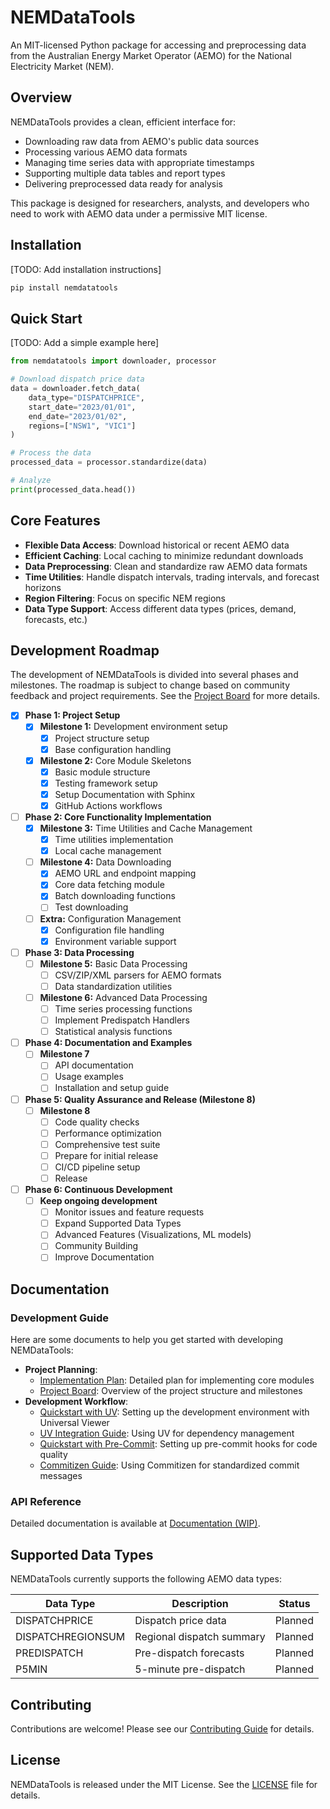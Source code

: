 # NEMDataTools

An MIT-licensed Python package for accessing and preprocessing data from the Australian Energy Market Operator (AEMO) for the National Electricity Market (NEM).

## Overview

NEMDataTools provides a clean, efficient interface for:
- Downloading raw data from AEMO's public data sources
- Processing various AEMO data formats
- Managing time series data with appropriate timestamps
- Supporting multiple data tables and report types
- Delivering preprocessed data ready for analysis

This package is designed for researchers, analysts, and developers who need to work with AEMO data under a permissive MIT license.

## Installation

[TODO: Add installation instructions]

```bash
pip install nemdatatools
```

## Quick Start

[TODO: Add a simple example here]

```python
from nemdatatools import downloader, processor

# Download dispatch price data
data = downloader.fetch_data(
    data_type="DISPATCHPRICE",
    start_date="2023/01/01",
    end_date="2023/01/02",
    regions=["NSW1", "VIC1"]
)

# Process the data
processed_data = processor.standardize(data)

# Analyze
print(processed_data.head())
```

## Core Features

- **Flexible Data Access**: Download historical or recent AEMO data
- **Efficient Caching**: Local caching to minimize redundant downloads
- **Data Preprocessing**: Clean and standardize raw AEMO data formats
- **Time Utilities**: Handle dispatch intervals, trading intervals, and forecast horizons
- **Region Filtering**: Focus on specific NEM regions
- **Data Type Support**: Access different data types (prices, demand, forecasts, etc.)

## Development Roadmap

The development of NEMDataTools is divided into several phases and milestones. The roadmap is subject to change based on community feedback and project requirements. See the [Project Board](./docs/dev/project-structure.md) for more details.

- [x] **Phase 1: Project Setup**
    - [x] **Milestone 1:** Development environment setup
        - [x] Project structure setup
        - [x] Base configuration handling
    - [x] **Milestone 2:** Core Module Skeletons
        - [x] Basic module structure
        - [x] Testing framework setup
        - [x] Setup Documentation with Sphinx
        - [x] GitHub Actions workflows

- [ ] **Phase 2: Core Functionality Implementation**
    - [x] **Milestone 3:** Time Utilities and Cache Management
        - [x] Time utilities implementation
        - [x] Local cache management
    - [ ] **Milestone 4:** Data Downloading
        - [x] AEMO URL and endpoint mapping
        - [x] Core data fetching module
        - [x] Batch downloading functions
        - [ ] Test downloading
    - [ ] **Extra:** Configuration Management
        - [x] Configuration file handling
        - [x] Environment variable support

- [ ] **Phase 3: Data Processing**
    - [ ] **Milestone 5:** Basic Data Processing
        - [ ] CSV/ZIP/XML parsers for AEMO formats
        - [ ] Data standardization utilities
    - [ ] **Milestone 6:** Advanced Data Processing
        - [ ] Time series processing functions
        - [ ] Implement Predispatch Handlers
        - [ ] Statistical analysis functions

- [ ] **Phase 4: Documentation and Examples**
    - [ ] **Milestone 7**
        - [ ] API documentation
        - [ ] Usage examples
        - [ ] Installation and setup guide

- [ ] **Phase 5: Quality Assurance and Release (Milestone 8)**
    - [ ] **Milestone 8**
        - [ ] Code quality checks
        - [ ] Performance optimization
        - [ ] Comprehensive test suite
        - [ ] Prepare for initial release
        - [ ] CI/CD pipeline setup
        - [ ] Release

- [ ] **Phase 6: Continuous Development**
    - [ ] **Keep ongoing development**
        - [ ] Monitor issues and feature requests
        - [ ] Expand Supported Data Types
        - [ ] Advanced Features (Visualizations, ML models)
        - [ ] Community Building
        - [ ] Improve Documentation

## Documentation

### Development Guide

Here are some documents to help you get started with developing NEMDataTools:

- **Project Planning**:
    - [Implementation Plan](./docs/dev/implementation-plan.md): Detailed plan for implementing core modules
    - [Project Board](./docs/dev/project-structure.md): Overview of the project structure and milestones
- **Development Workflow**:
    - [Quickstart with UV](./docs/dev/quickstart-with-uv.md): Setting up the development environment with Universal Viewer
    - [UV Integration Guide](./docs/dev/uv-integration.md): Using UV for dependency management
    - [Quickstart with Pre-Commit](./docs/dev/quickstart-with-pre-commit.md): Setting up pre-commit hooks for code quality
    - [Commitizen Guide](./docs/dev/commitizen-guide.md): Using Commitizen for standardized commit messages

### API Reference

Detailed documentation is available at [Documentation (WIP)](https://zhipenghe.me/nemdatatools/).


## Supported Data Types

NEMDataTools currently supports the following AEMO data types:

| Data Type | Description | Status |
|-----------|-------------|--------|
| DISPATCHPRICE | Dispatch price data | Planned |
| DISPATCHREGIONSUM | Regional dispatch summary | Planned |
| PREDISPATCH | Pre-dispatch forecasts | Planned |
| P5MIN | 5-minute pre-dispatch | Planned |

## Contributing

Contributions are welcome! Please see our [Contributing Guide](CONTRIBUTING.md) for details.

## License

NEMDataTools is released under the MIT License. See the [LICENSE](LICENSE) file for details.
